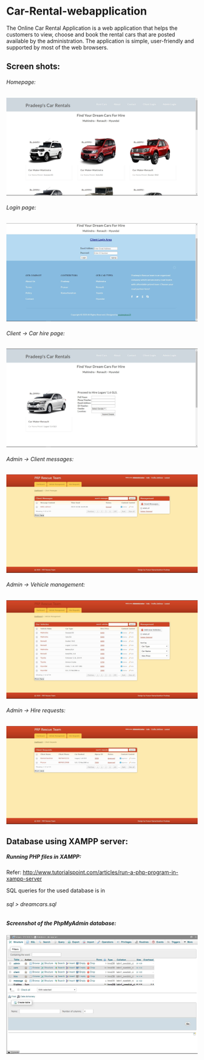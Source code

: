 # Car-Rental-webapplication

The Online Car Rental Application is a web application that helps the customers to view, choose and book the rental cars that are posted available by the administration. The application is simple, user-friendly and supported by most of the web browsers.

## Screen shots:
###### Homepage:
![Home page](/screenshots/Capture.JPG?raw=true "Home page")

###### Login page:
![Login page](/screenshots/Capture2.JPG?raw=true "Login page")

###### Client -> Car hire page:
![Car hire page](/screenshots/Capture1.JPG?raw=true "Car hire page")

###### Admin -> Client messages:
![messages page](/screenshots/Capture3.JPG?raw=true "Messagespage")

###### Admin -> Vehicle management:
![management](/screenshots/Capture4.JPG?raw=true "vehicle management")

###### Admin -> Hire requests:
![client requests](/screenshots/Capture5.JPG?raw=true "client requests")

## Database using XAMPP server:
##### Running PHP files in XAMPP:
Refer: http://www.tutorialspoint.com/articles/run-a-php-program-in-xampp-server

SQL queries for the used database is in 
###### sql > dreamcars.sql

##### Screenshot of the PhpMyAdmin database:
![database](/screenshots/Capture6.JPG?raw=true "database")
